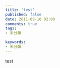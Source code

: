 ```yaml
---
title: 'test'
published: false
date: 2011-09-10 02:09
comments: true
tags:
- 未分類

keywords:
- 未分類
---
```

test
